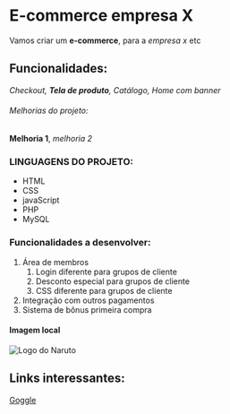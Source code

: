# E-commerce empresa X

Vamos criar um **e-commerce**, para a *empresa x*  etc

## Funcionalidades:

_Checkout, **Tela de produto**, Catálogo, Home com banner_

###### Melhorias do projeto:

__Melhoria 1__, _melhoria 2_



### LINGUAGENS DO PROJETO:

* HTML
* CSS
* javaScript
* PHP
* MySQL

### Funcionalidades a desenvolver:

1.  Área de membros
    1. Login diferente para grupos de cliente
    2. Desconto especial para grupos de cliente
    3. CSS  diferente para grupos de cliente
2. Integração com outros pagamentos
3. Sistema de bônus primeira compra

#### Imagem local

![Logo do Naruto](img/naruto.jpg)

## Links interessantes:

[Goggle](https://www.google.com)